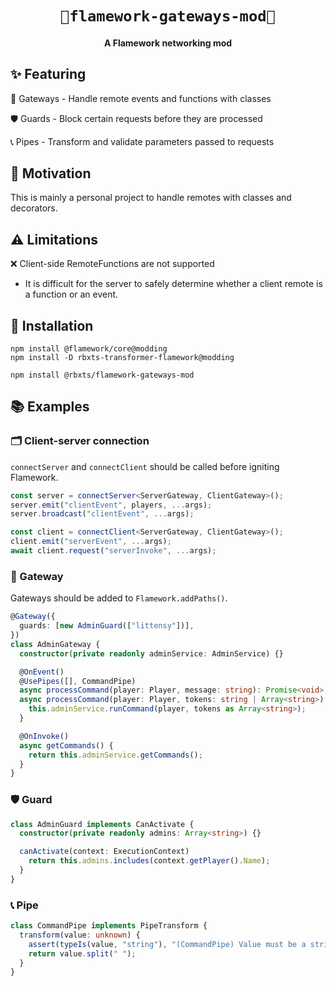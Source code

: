 <h1 align="center">
  <code>🌉flamework-gateways-mod🌉</code>
  <br>
</hi>

<h4 align="center">A Flamework networking mod</h4>

## ✨ Featuring

🌉 Gateways - Handle remote events and functions with classes

🛡️ Guards - Block certain requests before they are processed

📞 Pipes - Transform and validate parameters passed to requests

## 🌻 Motivation

This is mainly a personal project to handle remotes with classes and decorators.

## ⚠️ Limitations

❌ Client-side RemoteFunctions are not supported
 - It is difficult for the server to safely determine whether a client remote is a function or an event.

## 🔌 Installation

```
npm install @flamework/core@modding
npm install -D rbxts-transformer-flamework@modding
```

```
npm install @rbxts/flamework-gateways-mod
```

## 📚 Examples

### 🗂️ Client-server connection

`connectServer` and `connectClient` should be called before igniting Flamework.

```ts
const server = connectServer<ServerGateway, ClientGateway>();
server.emit("clientEvent", players, ...args);
server.broadcast("clientEvent", ...args);
```

```ts
const client = connectClient<ServerGateway, ClientGateway>();
client.emit("serverEvent", ...args);
await client.request("serverInvoke", ...args);
```

### 🌉 Gateway

Gateways should be added to `Flamework.addPaths()`.

```ts
@Gateway({
  guards: [new AdminGuard(["littensy"])],
})
class AdminGateway {
  constructor(private readonly adminService: AdminService) {}

  @OnEvent()
  @UsePipes([], CommandPipe)
  async processCommand(player: Player, message: string): Promise<void>;
  async processCommand(player: Player, tokens: string | Array<string>) {
    this.adminService.runCommand(player, tokens as Array<string>);
  }

  @OnInvoke()
  async getCommands() {
    return this.adminService.getCommands();
  }
}
```

### 🛡️ Guard

```ts
class AdminGuard implements CanActivate {
  constructor(private readonly admins: Array<string>) {}

  canActivate(context: ExecutionContext) 
    return this.admins.includes(context.getPlayer().Name);
  }
}
```

### 📞 Pipe

```ts
class CommandPipe implements PipeTransform {
  transform(value: unknown) {
    assert(typeIs(value, "string"), "(CommandPipe) Value must be a string");
    return value.split(" ");
  }
}
```
